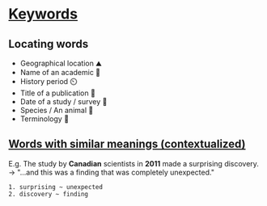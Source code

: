 # [Keywords](https://drive.google.com/file/d/1LokVtxI0IQLM5y-nRoYc9YB0Eyy9t_b1/view?usp=sharing)
## Locating words
- Geographical location ⛰️
- Name of an academic 🧪
- History period ⏲️
- Title of a publication 📰
- Date of a study / survey 📅
- Species / An animal 🐶
- Terminology 📘
## [Words with similar meanings (contextualized)](https://github.com/S-ROLL/notebook.language/blob/main/BASIC%20IELTS_29/Writing/synonyms%20list.md)
E.g. The study by **Canadian** scientists in **2011** made a surprising discovery. -> "...and this was a finding that was completely unexpected."
```
1. surprising ~ unexpected
2. discovery ~ finding
```
